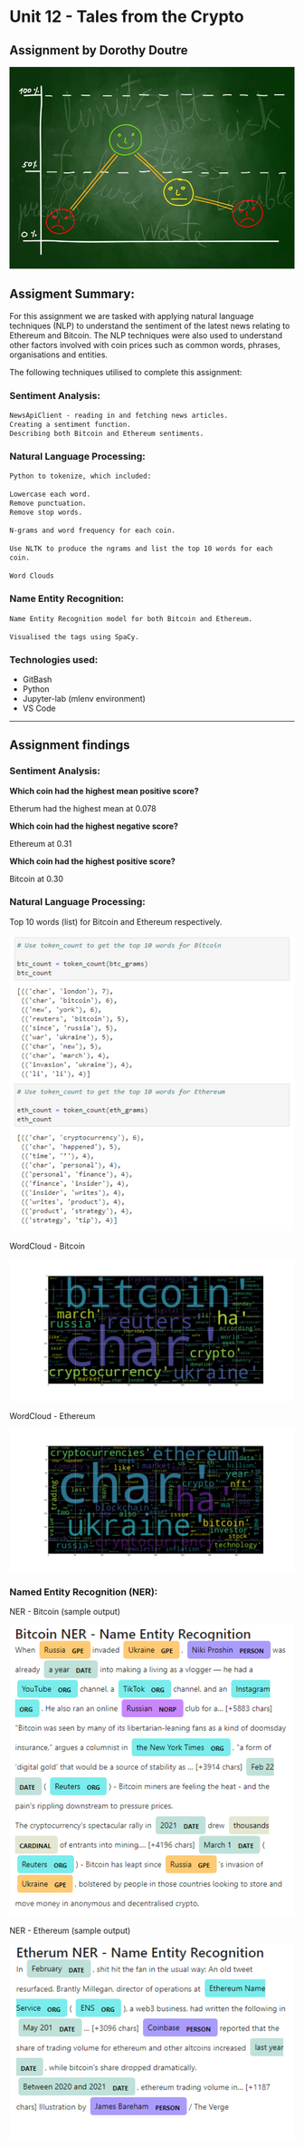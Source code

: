 # Unit 12 - Tales from the Crypto

## Assignment by Dorothy Doutre 

![image_add](Images/sentimental.jpeg)

## Assigment Summary:

For this assignment we are tasked with applying natural language techniques (NLP) to understand the sentiment of the latest news relating to Ethereum and Bitcoin. The NLP techniques were also used to understand other factors involved with coin prices such as common words, phrases, organisations and entities.

The following techniques utilised to complete this assignment:

### Sentiment Analysis:

```
NewsApiClient - reading in and fetching news articles.
Creating a sentiment function.
Describing both Bitcoin and Ethereum sentiments.
```

### Natural Language Processing:

```
Python to tokenize, which included:

Lowercase each word.
Remove punctuation.
Remove stop words.

N-grams and word frequency for each coin.

Use NLTK to produce the ngrams and list the top 10 words for each coin.

Word Clouds
```

### Name Entity Recognition:

```
Name Entity Recognition model for both Bitcoin and Ethereum.

Visualised the tags using SpaCy.
```

### Technologies used:
- GitBash
- Python
- Jupyter-lab (mlenv environment)
- VS Code

---

## Assignment findings

### Sentiment Analysis:

**Which coin had the highest mean positive score?**

Etherum had the highest mean at 0.078

**Which coin had the highest negative score?**

Ethereum at 0.31

**Which coin had the highest positive score?**

Bitcoin at 0.30

### Natural Language Processing:

Top 10 words (list) for Bitcoin and Ethereum respectively.

![image_add](Images/Image1.PNG)

WordCloud - Bitcoin

![image_add](Images/btc_wc.png)

WordCloud - Ethereum

![image_add](Images/eth_wc.png)

### Named Entity Recognition (NER): 

NER - Bitcoin (sample output)

![image_add](Images/Image2.PNG)

NER - Ethereum (sample output)

![image_add](Images/Image3.PNG)

